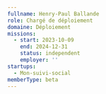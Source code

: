 ```yaml
---
fullname: Henry-Paul Ballande
role: Chargé de déploiement
domaine: Déploiement
missions:
  - start: 2023-10-09
    end: 2024-12-31
    status: independent
    employer: ''
startups:
  - Mon-suivi-social
memberType: beta
---
```


